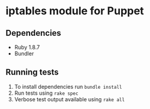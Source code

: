 # iptables module for Puppet

## Dependencies

* Ruby 1.8.7
* Bundler

## Running tests

1. To install dependencies run `bundle install`
2. Run tests using `rake spec`
3. Verbose test output available using `rake all`
